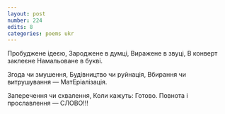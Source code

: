 ```yaml
---
layout: post
number: 224
edits: 8
categories: poems ukr
---
```


Пробуджене ідеєю,
Зароджене в думці,
Виражене в звуці,
В конверт заклеєне 
Намальоване в букві.

Згода чи змушення,
Будівництво чи руйнація,
Вбирання чи витрушування —
МатЕріалізація.

Заперечення чи схвалення,
Коли кажуть: Готово.
Повнота і прославлення —
СЛОВО!!!
